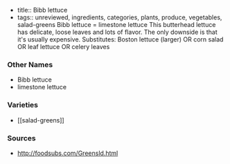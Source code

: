 - title:: Bibb lettuce
- tags:: unreviewed, ingredients, categories, plants, produce, vegetables, salad-greens
Bibb lettuce = limestone lettuce This butterhead lettuce has delicate, loose leaves and lots of flavor. The only downside is that it's usually expensive. Substitutes: Boston lettuce (larger) OR corn salad OR leaf lettuce OR celery leaves

### Other Names

* Bibb lettuce
* limestone lettuce

### Varieties

* [[salad-greens]]

### Sources
* http://foodsubs.com/Greensld.html

